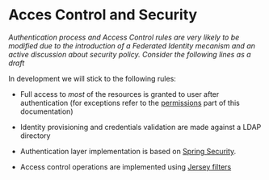 # Acces Control and Security

*Authentication process and Access Control rules are very likely to be modified due to the introduction of a Federated Identity mecanism and an active discussion about security policy. Consider the following lines as a draft*

In development we will stick to the following rules:

 - Full access to *most* of the resources is granted to user after authentication (for exceptions refer to the [permissions](./permissions.md) part of this documentation)

 - Identity provisioning and credentials validation are made against a LDAP directory

 - Authentication layer implementation is based on [Spring Security](https://projects.spring.io/spring-security/).

 - Access control operations are implemented using [Jersey filters](./permissions.md)